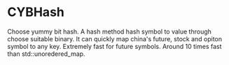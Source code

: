 # CYBHash
Choose yummy bit hash.  A hash method hash symbol to value through choose suitable binary. It can quickly map china's future, stock and opiton symbol to any key. Extremely fast for future symbols.  Around 10 times fast than std::unoredered_map.
